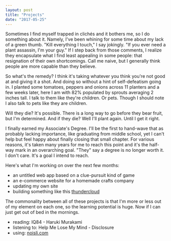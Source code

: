 ```yaml
---
layout: post
title: "Projects"
date: "2017-05-25"
---
```


Sometimes I find myself trapped in clichés and it bothers me, so I do something about it. Namely, I've been whining for some time about my lack of a green thumb. "Kill everything I touch," I say jokingly. "If you ever need a plant assassin, I'm your guy." If I step back from those comments, I realize they encapsulate what I find least appealing in some people: that resignation of their own shortcomings. Call me naive, but I generally think people are more capable than they believe.

So what's the remedy? I think it's taking whatever you think you're not good at and giving it a shot. And doing so without a hint of self-defeatism going in. I planted some tomatoes, peppers and onions across 11 planters and a few weeks later, here I am with 82% populated by sprouts averaging 2 inches tall. I talk to them like they're children. Or pets. Though I should note I also talk to pets like they are children.

Will they die? It's possible. There is a long way to go before they bear fruit, but I'm determined. And if they die? Well I'll plant again. Until I get it right.

I finally earned my Associate's Degree. I'll be the first to hand-wave that as probably lacking importance, like graduating from middle school, yet I can't help but feel happy about finally closing that small chapter. For various reasons, it's taken many years for me to reach this point and it's the half-way mark in an overarching goal. "They" say a degree is no longer worth it. I don't care. It's a goal I intend to reach.

Here's what I'm working on over the next few months:
* an untitled web app based on a clue-pursuit kind of game
* an e-commerce website for a homemade crafts company
* updating my own site
* building something like this [thundercloud](http://www.richardclarkson.com/cloud/)

The commonality between all of these projects is that I'm more or less out of my element on each one, so the learning potential is huge. Now if I can just get out of bed in the mornings.

* reading: IQ84 - Haruki Murakami
* listening to: Help Me Lose My Mind - Disclosure
* using: [noisli.com](https://www.noisli.com/)
